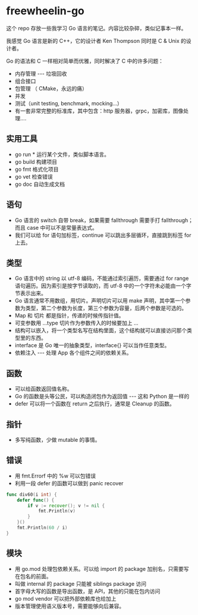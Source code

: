 # freewheelin-go

这个 repo 存放一些我学习 Go 语言的笔记。内容比较杂碎，类似记事本一样。

我感觉 Go 语言是新的 C++，它的设计者 Ken Thompson 同时是 C & Unix 的设计者。

Go 的语法和 C 一样相对简单而优雅，同时解决了 C 中的许多问题：

- 内存管理 --- 垃圾回收
- 组合接口
- 包管理 （ CMake，永远的痛）
- 并发
- 测试（unit testing, benchmark, mocking...）
- 有一套非常完整的标准库，其中包含：http 服务器，grpc，加密库，图像处理....

## 实用工具

- go run \* 运行某个文件，类似脚本语言。
- go build 构建项目
- go fmt 格式化项目
- go vet 检查错误
- go doc 自动生成文档

## 语句

- Go 语言的 switch 自带 break，如果需要 fallthrough 需要手打 fallthrough；而且 case 中可以不是常量表达式。
- 我们可以给 for 语句加标签，continue 可以跳出多层循环，直接跳到标签 for 上去。

## 类型

- Go 语言中的 string 以 utf-8 编码，不能通过索引遍历，需要通过 for range 语句遍历。因为索引是按字节读取的，而 utf-8 中的一个字符未必能由一个字节表示出来。
- Go 语言通常不用数组，用切片。声明切片可以用 make 声明，其中第一个参数为类型，第二个参数为长度，第三个参数为容量，后两个参数是可选的。
- Map 和 切片 都是指针，传递的时候传指针值。
- 可变参数用 ...type 切片作为参数传入的时候要加上 ...
- 结构可以嵌入，将一个类型名写在结构里面，这个结构就可以直接访问那个类型里的东西。
- interface 是 Go 唯一的抽象类型，interface{} 可以当作任意类型。
- 依赖注入 --- 处理 App 各个组件之间的依赖关系。

## 函数

- 可以给函数返回值名称。
- Go 的函数是头等公民，可以构造闭包作为返回值 --- 这和 Python 是一样的
- defer 可以将一个函数在 return 之后执行，通常是 Cleanup 的函数。

## 指针

- 多写纯函数，少做 mutable 的事情。

## 错误

- 用 fmt.Errorf 中的 %w 可以包错误
- 利用一段 defer 的函数可以做到 panic recover

```go
func div60(i int) {
    defer func() {
        if v := recover(); v != nil {
            fmt.Println(v)
        }
    }()
    fmt.Println(60 / i)
}
```

## 模块

- 用 go.mod 处理包依赖关系。可以给 import 的 package 加别名，只需要写在包名的前面。
- 叫做 internal 的 package 只能被 siblings package 访问
- 首字母大写的函数是导出函数，是 API，其他的只能在包内访问
- go mod vendor 可以把外部依赖库也给加上
- 版本管理使用语义版本号，需要能够向后兼容。
